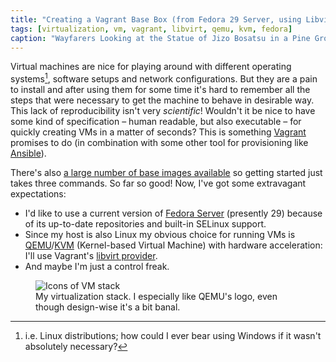 ```yaml
---
title: "Creating a Vagrant Base Box (from Fedora 29 Server, using Libvirt as Provider)"
tags: [virtualization, vm, vagrant, libvirt, qemu, kvm, fedora]
caption: "Wayfarers Looking at the Statue of Jizo Bosatsu in a Pine Grove at Hashiba (ca. 1840) by Utagawa Kuniyoshi"
---
```


Virtual machines are nice for playing around with different operating systems[^linux], software setups and network configurations. But they are a pain to install and after using them for some time it's hard to remember all the steps that were necessary to get the machine to behave in desirable way. This lack of reproducibility isn't very *scientific*! Wouldn't it be nice to have some kind of specification – human readable, but also executable – for quickly creating VMs in a matter of seconds?
This is something [Vagrant](https://www.vagrantup.com/) promises to do (in combination with some other tool for provisioning like [Ansible](https://www.ansible.com/)).

[^linux]: i.e. Linux distributions; how could I ever bear using Windows if it wasn't absolutely necessary?

There's also [a large number of base images available](https://app.vagrantup.com/boxes/search) so getting started just takes three commands. So far so good! Now, I've got some extravagant expectations:

* I'd like to use a current version of [Fedora Server](https://getfedora.org/en/server/) (presently 29) because of its up-to-date repositories and built-in SELinux support.
* Since my host is also Linux my obvious choice for running VMs is [QEMU](https://www.qemu.org/)/[KVM](https://www.linux-kvm.org/) (Kernel-based Virtual Machine) with hardware acceleration: I'll use Vagrant's [libvirt provider](https://github.com/vagrant-libvirt/vagrant-libvirt).
* And maybe I'm just a control freak.

<figure>
    <img src="{{ site.baseurl }}/assets/{{ page.slug }}/vm-stack.png" alt="Icons of VM stack">
    <figcaption>My virtualization stack. I especially like QEMU's logo, even though design-wise it's a bit banal.</figcaption>
</figure>